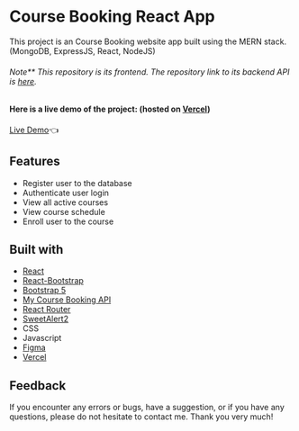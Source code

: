 # Course Booking React App

This project is an Course Booking website app built using the MERN stack. (MongoDB, ExpressJS, React, NodeJS)
###### Note** This repository is its frontend. The repository link to its backend API is [here](https://github.com/GITvoren/course-booking-api).

#### Here is a live demo of the project: (hosted on [Vercel](https://vercel.com/))
[Live Demo](https://codelab-react.vercel.app/):point_left:





## Features
- Register user to the database
- Authenticate user login
- View all active courses
- View course schedule
- Enroll user to the course


## Built with


- [React](https://reactjs.org/)
- [React-Bootstrap](https://react-bootstrap.github.io/)
- [Bootstrap 5](https://getbootstrap.com/docs/5.0/getting-started/introduction/)
- [My Course Booking API](https://github.com/GITvoren/course-booking-api)
- [React Router](https://reactrouter.com/)
- [SweetAlert2](https://sweetalert2.github.io/)
- CSS
- Javascript
- [Figma](https://figma.com/)
- [Vercel](https://vercel.com/)

## Feedback
If you encounter any errors or bugs, have a suggestion, or if you have any questions, please do not hesitate to contact me. Thank you very much!


